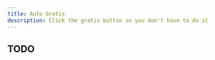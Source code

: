 ```yaml
---
title: Auto Gratis
description: Click the gratis button so you don't have to do it
---
```


## TODO
